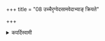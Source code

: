 +++
title = "08 उच्चैरृग्वेदसामवेदाभ्याङ् क्रियते"

+++

<details><summary>कपर्दिस्वामी</summary>


<details>

<details><summary>हरदत्तः</summary>


<details>

<details><summary>Müller</summary>

With the Ṛg-veda and Sāma-veda the performance takes place with a loud voice (uccaiḥ).

#####  Commentary

Even lines of the Yajur-veda, if they are contained in the Ṛg-veda and Sāma-veda, would have to be pronounced with a loud voice. Certain mantras, however, are excepted, viz. the japa, abhimantraṇa, and anumantraṇa-mantras.
</details>

<details><summary>थिते</summary>

8. (The recitation) is done loudly with the R̥gveda and Sāmaveda. 
</details>
